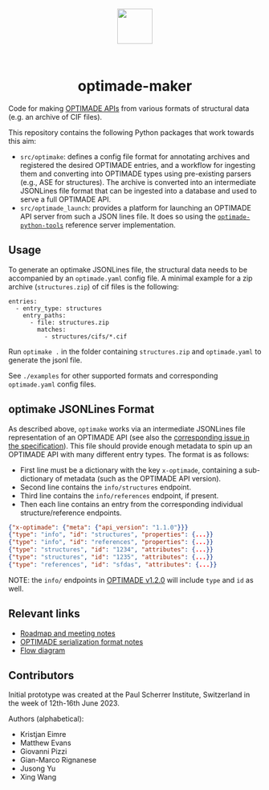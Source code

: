 <div align="center" style="padding: 2em;">
<span style="padding: 1em">
<img height="70px" align="center" src="https://matsci.org/uploads/default/original/2X/b/bd2f59b3bf14fb046b74538750699d7da4c19ac1.svg">
</span>
</div>

# <div align="center">optimade-maker</div>

Code for making [OPTIMADE APIs](https://optimade.org) from various formats of structural data (e.g. an archive of CIF files).

This repository contains the following Python packages that work towards this
aim:

- `src/optimake`: defines a config file format for annotating archives and registered the desired OPTIMADE entries, and a workflow for ingesting them and converting into OPTIMADE types using pre-existing parsers (e.g., ASE for structures). The archive is converted into an intermediate JSONLines file format that can be ingested into a database and used to serve a full OPTIMADE API.
- `src/optimade_launch`: provides a platform for launching an OPTIMADE API server
  from such a JSON lines file. It does so using the
  [`optimade-python-tools`](https://github.com/Materials-Consortia/optimade-python-tools/)
  reference server implementation.

## Usage

To generate an optimake JSONLines file, the structural data needs to be accompanied by an `optimade.yaml` config file. A minimal example for a zip archive (`structures.zip`) of cif files is the following:

```
entries:
  - entry_type: structures
    entry_paths:
      - file: structures.zip
        matches:
          - structures/cifs/*.cif
```

Run `optimake .` in the folder containing `structures.zip` and `optimade.yaml` to generate the jsonl file.

See `./examples` for other supported formats and corresponding `optimade.yaml` config files.

## optimake JSONLines Format

As described above, `optimake` works via an intermediate JSONLines file representation of an OPTIMADE API (see also the [corresponding issue in the specification](https://github.com/Materials-Consortia/OPTIMADE/issues/471)).
This file should provide enough metadata to spin up an OPTIMADE API with many different entry types.
The format is as follows:

- First line must be a dictionary with the key `x-optimade`, containing a sub-dictionary of metadata (such as the OPTIMADE API version).
- Second line contains the `info/structures` endpoint.
- Third line contains the `info/references` endpoint, if present.
- Then each line contains an entry from the corresponding individual structure/reference endpoints.

```json
{"x-optimade": {"meta": {"api_version": "1.1.0"}}}
{"type": "info", "id": "structures", "properties": {...}}
{"type": "info", "id": "references", "properties": {...}}
{"type": "structures", "id": "1234", "attributes": {...}}
{"type": "structures", "id": "1235", "attributes": {...}}
{"type": "references", "id": "sfdas", "attributes": {...}}
```

NOTE: the `info/` endpoints in [OPTIMADE v1.2.0](https://www.optimade.org/specification/#entry-listing-info-endpoints) will include `type` and `id` as well.

## Relevant links

- [Roadmap and meeting notes](https://docs.google.com/document/d/1cIpwuX6Ty5d3ZHKYWktQaBBQcI9fYmgG_hsD1P1UpO4/edit)
- [OPTIMADE serialization format notes](https://docs.google.com/document/d/1vf8_qxSRP5lCSb0P3M9gTr6nqkERxgOoSDno6YLcCjo/edit)
- [Flow diagram](https://excalidraw.com/#json=MBNl66sARCQekVrKZXDg8,K35f5FwmiS46vlsYGMJdrw)

## Contributors

Initial prototype was created at the Paul Scherrer Institute, Switzerland in the week of
12th-16th June 2023.

Authors (alphabetical):

- Kristjan Eimre
- Matthew Evans
- Giovanni Pizzi
- Gian-Marco Rignanese
- Jusong Yu
- Xing Wang
